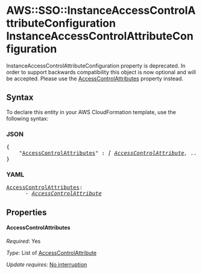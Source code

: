 # AWS::SSO::InstanceAccessControlAttributeConfiguration InstanceAccessControlAttributeConfiguration

InstanceAccessControlAttributeConfiguration property is deprecated.  In order to support backwards compatibility this object is now optional and will be accepted.  Please use the [AccessControlAttributes](accesscontrolattribute.md) property instead.

## Syntax

To declare this entity in your AWS CloudFormation template, use the following syntax:

### JSON

<pre>
{
    "<a href="#accesscontrolattributes" title="AccessControlAttributes">AccessControlAttributes</a>" : <i>[ <a href="accesscontrolattribute.md">AccessControlAttribute</a>, ... ]</i>
}
</pre>

### YAML

<pre>
<a href="#accesscontrolattributes" title="AccessControlAttributes">AccessControlAttributes</a>: <i>
      - <a href="accesscontrolattribute.md">AccessControlAttribute</a></i>
</pre>

## Properties

#### AccessControlAttributes

_Required_: Yes

_Type_: List of <a href="accesscontrolattribute.md">AccessControlAttribute</a>

_Update requires_: [No interruption](https://docs.aws.amazon.com/AWSCloudFormation/latest/UserGuide/using-cfn-updating-stacks-update-behaviors.html#update-no-interrupt)
